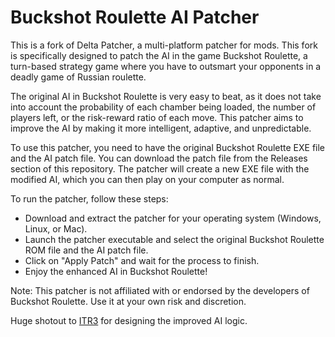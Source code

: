 # Buckshot Roulette AI Patcher

This is a fork of Delta Patcher, a multi-platform patcher for mods. This fork is specifically designed to patch the AI in the game Buckshot Roulette, a turn-based strategy game where you have to outsmart your opponents in a deadly game of Russian roulette.

The original AI in Buckshot Roulette is very easy to beat, as it does not take into account the probability of each chamber being loaded, the number of players left, or the risk-reward ratio of each move. This patcher aims to improve the AI by making it more intelligent, adaptive, and unpredictable.

To use this patcher, you need to have the original Buckshot Roulette EXE file and the AI patch file. You can download the patch file from the Releases section of this repository. The patcher will create a new EXE file with the modified AI, which you can then play on your computer as normal.

To run the patcher, follow these steps:

- Download and extract the patcher for your operating system (Windows, Linux, or Mac).
- Launch the patcher executable and select the original Buckshot Roulette ROM file and the AI patch file.
- Click on "Apply Patch" and wait for the process to finish.
- Enjoy the enhanced AI in Buckshot Roulette!

Note: This patcher is not affiliated with or endorsed by the developers of Buckshot Roulette. Use it at your own risk and discretion.

Huge shotout to [ITR3](https://github.com/ITR3) for designing the improved AI logic.
